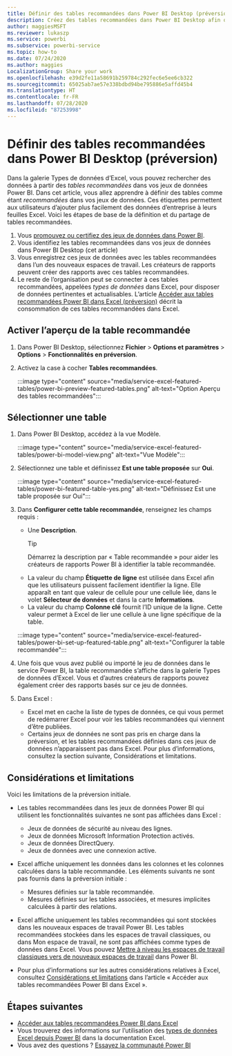 ```yaml
---
title: Définir des tables recommandées dans Power BI Desktop (préversion)
description: Créez des tables recommandées dans Power BI Desktop afin qu’elles s’affichent dans la galerie Types de données d’Excel.
author: maggiesMSFT
ms.reviewer: lukaszp
ms.service: powerbi
ms.subservice: powerbi-service
ms.topic: how-to
ms.date: 07/24/2020
ms.author: maggies
LocalizationGroup: Share your work
ms.openlocfilehash: e39d2fe11a58691b259784c292fec6e5ee6cb322
ms.sourcegitcommit: 65025ab7ae57e338bdbd94be795886e5affd45b4
ms.translationtype: HT
ms.contentlocale: fr-FR
ms.lasthandoff: 07/28/2020
ms.locfileid: "87253998"
---
```

# <a name="set-featured-tables-in-power-bi-desktop-preview"></a>Définir des tables recommandées dans Power BI Desktop (préversion)

Dans la galerie Types de données d’Excel, vous pouvez rechercher des données à partir des *tables recommandées* dans vos jeux de données Power BI. Dans cet article, vous allez apprendre à définir des tables comme étant *recommandées* dans vos jeux de données. Ces étiquettes permettent aux utilisateurs d’ajouter plus facilement des données d’entreprise à leurs feuilles Excel. Voici les étapes de base de la définition et du partage de tables recommandées.

1. Vous [promouvez ou certifiez des jeux de données dans Power BI](../connect-data/service-datasets-promote.md). 
1. Vous identifiez les tables recommandées dans vos jeux de données dans Power BI Desktop (cet article)
1. Vous enregistrez ces jeux de données avec les tables recommandées dans l’un des nouveaux espaces de travail. Les créateurs de rapports peuvent créer des rapports avec ces tables recommandées. 
1. Le reste de l’organisation peut se connecter à ces tables recommandées, appelées *types de données* dans Excel, pour disposer de données pertinentes et actualisables. L’article [Accéder aux tables recommandées Power BI dans Excel (préversion)](service-excel-featured-tables.md) décrit la consommation de ces tables recommandées dans Excel.

## <a name="turn-on-the-featured-table-preview"></a>Activer l’aperçu de la table recommandée

1. Dans Power BI Desktop, sélectionnez **Fichier** > **Options et paramètres** > **Options** > **Fonctionnalités en préversion**.
2. Activez la case à cocher **Tables recommandées**.

    :::image type="content" source="media/service-excel-featured-tables/power-bi-preview-featured-tables.png" alt-text="Option Aperçu des tables recommandées":::

## <a name="select-a-table"></a>Sélectionner une table

1. Dans Power BI Desktop, accédez à la vue Modèle.

    :::image type="content" source="media/service-excel-featured-tables/power-bi-model-view.png" alt-text="Vue Modèle":::
 
2. Sélectionnez une table et définissez **Est une table proposée** sur **Oui**.

    :::image type="content" source="media/service-excel-featured-tables/power-bi-featured-table-yes.png" alt-text="Définissez Est une table proposée sur Oui":::

4. Dans **Configurer cette table recommandée**, renseignez les champs requis :

    - Une **Description**. 
        > [!TIP]
        > Démarrez la description par « Table recommandée » pour aider les créateurs de rapports Power BI à identifier la table recommandée.
    - La valeur du champ **Étiquette de ligne** est utilisée dans Excel afin que les utilisateurs puissent facilement identifier la ligne. Elle apparaît en tant que valeur de cellule pour une cellule liée, dans le volet **Sélecteur de données** et dans la carte **Informations**. 
    - La valeur du champ **Colonne clé** fournit l’ID unique de la ligne. Cette valeur permet à Excel de lier une cellule à une ligne spécifique de la table.

    :::image type="content" source="media/service-excel-featured-tables/power-bi-set-up-featured-table.png" alt-text="Configurer la table recommandée":::

1. Une fois que vous avez publié ou importé le jeu de données dans le service Power BI, la table recommandée s’affiche dans la galerie Types de données d’Excel. Vous et d’autres créateurs de rapports pouvez également créer des rapports basés sur ce jeu de données.

1. Dans Excel : 
    - Excel met en cache la liste de types de données, ce qui vous permet de redémarrer Excel pour voir les tables recommandées qui viennent d’être publiées.
    - Certains jeux de données ne sont pas pris en charge dans la préversion, et les tables recommandées définies dans ces jeux de données n’apparaissent pas dans Excel. Pour plus d’informations, consultez la section suivante, Considérations et limitations.

## <a name="considerations-and-limitations"></a>Considérations et limitations

Voici les limitations de la préversion initiale.

- Les tables recommandées dans les jeux de données Power BI qui utilisent les fonctionnalités suivantes ne sont pas affichées dans Excel : 

    - Jeux de données de sécurité au niveau des lignes.
    - Jeux de données Microsoft Information Protection activés.
    - Jeux de données DirectQuery.
    - Jeux de données avec une connexion active.

- Excel affiche uniquement les données dans les colonnes et les colonnes calculées dans la table recommandée. Les éléments suivants ne sont pas fournis dans la préversion initiale :

    - Mesures définies sur la table recommandée.
    - Mesures définies sur les tables associées, et mesures implicites calculées à partir des relations.

- Excel affiche uniquement les tables recommandées qui sont stockées dans les nouveaux espaces de travail Power BI. Les tables recommandées stockées dans les espaces de travail classiques, ou dans Mon espace de travail, ne sont pas affichées comme types de données dans Excel. Vous pouvez [Mettre à niveau les espaces de travail classiques vers de nouveaux espaces de travail](service-upgrade-workspaces.md) dans Power BI.
- Pour plus d’informations sur les autres considérations relatives à Excel, consultez [Considérations et limitations](service-excel-featured-tables.md#considerations-and-limitations) dans l’article « Accéder aux tables recommandées Power BI dans Excel ».

## <a name="next-steps"></a>Étapes suivantes

- [Accéder aux tables recommandées Power BI dans Excel](service-excel-featured-tables.md)
- Vous trouverez des informations sur l’utilisation des [types de données Excel depuis Power BI](https://support.office.com/article/use-excel-data-types-from-power-bi-preview-cd8938ce-f963-444d-b82a-7140848241e9) dans la documentation Excel.
- Vous avez des questions ? [Essayez la communauté Power BI](https://community.powerbi.com/)

